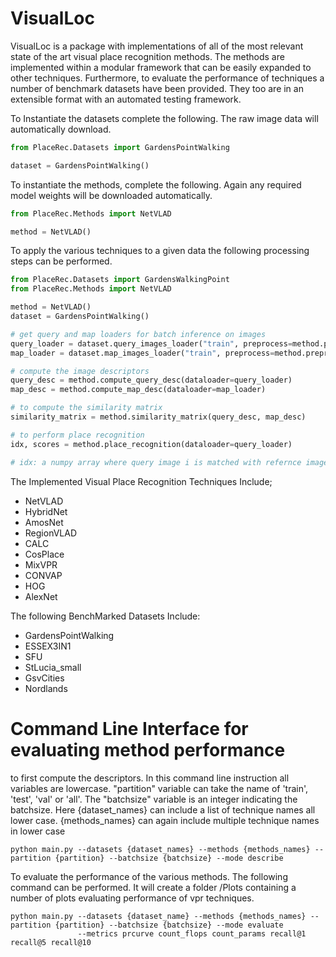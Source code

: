 # VisualLoc
VisualLoc is a package with implementations of all of the most relevant state of the art visual place recognition methods. 
The methods are implemented within a modular framework that can be easily expanded to other techniques. Furthermore, to 
evaluate the performance of techniques a number of benchmark datasets have been provided. They too are in an extensible 
format with an automated testing framework. 

To Instantiate the datasets complete the following. The raw image data will automatically download. 

 ```python 
from PlaceRec.Datasets import GardensPointWalking 

dataset = GardensPointWalking()
 ```


To instantiate the methods, complete the following. Again any required model weights will be downloaded automatically.

 ```python 
from PlaceRec.Methods import NetVLAD

method = NetVLAD()
 ```


To apply the various techniques to a given data the following processing steps can be performed. 

 ```python
from PlaceRec.Datasets import GardensWalkingPoint
from PlaceRec.Methods import NetVLAD 

method = NetVLAD()
dataset = GardensPointWalking()

# get query and map loaders for batch inference on images
query_loader = dataset.query_images_loader("train", preprocess=method.preprocess)
map_loader = dataset.map_images_loader("train", preprocess=method.preprocess)

# compute the image descriptors
query_desc = method.compute_query_desc(dataloader=query_loader)
map_desc = method.compute_map_desc(dataloader=map_loader)

# to compute the similarity matrix
similarity_matrix = method.similarity_matrix(query_desc, map_desc)

# to perform place recognition 
idx, scores = method.place_recognition(dataloader=query_loader)

# idx: a numpy array where query image i is matched with refernce image idx[i] with a cosine distance of scores[i]

 ```

 The Implemented Visual Place Recognition Techniques Include; 

 - NetVLAD
 - HybridNet
 - AmosNet
 - RegionVLAD
 - CALC
 - CosPlace 
 - MixVPR
 - CONVAP
 - HOG
 - AlexNet

The following BenchMarked Datasets Include: 
- GardensPointWalking 
- ESSEX3IN1
- SFU
- StLucia_small
- GsvCities 
- Nordlands 


# Command Line Interface for evaluating method performance
to first compute the descriptors. In this command line instruction all variables are lowercase. "partition" variable can take the 
name of 'train', 'test', 'val' or 'all'. The "batchsize" variable is an integer indicating the batchsize. Here {dataset_names} can include 
a list of technique names all lower case. {methods_names} can again include multiple technique names in lower case

```console
python main.py --datasets {dataset_names} --methods {methods_names} --partition {partition} --batchsize {batchsize} --mode describe
```

To evaluate the performance of the various methods. The following command can be performed. It will create a folder /Plots containing 
a number of plots evaluating performance of vpr techniques.
```console
python main.py --datasets {dataset_name} --methods {methods_names} --partition {partition} --batchsize {batchsize} --mode evaluate
               --metrics prcurve count_flops count_params recall@1 recall@5 recall@10
```
